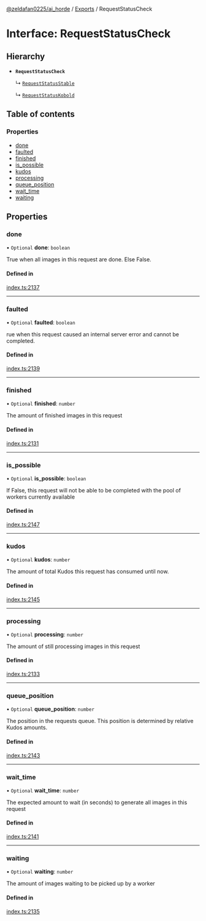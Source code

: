 [@zeldafan0225/ai_horde](../README.md) / [Exports](../modules.md) / RequestStatusCheck

# Interface: RequestStatusCheck

## Hierarchy

- **`RequestStatusCheck`**

  ↳ [`RequestStatusStable`](RequestStatusStable.md)

  ↳ [`RequestStatusKobold`](RequestStatusKobold.md)

## Table of contents

### Properties

- [done](RequestStatusCheck.md#done)
- [faulted](RequestStatusCheck.md#faulted)
- [finished](RequestStatusCheck.md#finished)
- [is\_possible](RequestStatusCheck.md#is_possible)
- [kudos](RequestStatusCheck.md#kudos)
- [processing](RequestStatusCheck.md#processing)
- [queue\_position](RequestStatusCheck.md#queue_position)
- [wait\_time](RequestStatusCheck.md#wait_time)
- [waiting](RequestStatusCheck.md#waiting)

## Properties

### done

• `Optional` **done**: `boolean`

True when all images in this request are done. Else False.

#### Defined in

[index.ts:2137](https://github.com/ZeldaFan0225/ai_horde/blob/3212b20/index.ts#L2137)

___

### faulted

• `Optional` **faulted**: `boolean`

rue when this request caused an internal server error and cannot be completed.

#### Defined in

[index.ts:2139](https://github.com/ZeldaFan0225/ai_horde/blob/3212b20/index.ts#L2139)

___

### finished

• `Optional` **finished**: `number`

The amount of finished images in this request

#### Defined in

[index.ts:2131](https://github.com/ZeldaFan0225/ai_horde/blob/3212b20/index.ts#L2131)

___

### is\_possible

• `Optional` **is\_possible**: `boolean`

If False, this request will not be able to be completed with the pool of workers currently available

#### Defined in

[index.ts:2147](https://github.com/ZeldaFan0225/ai_horde/blob/3212b20/index.ts#L2147)

___

### kudos

• `Optional` **kudos**: `number`

The amount of total Kudos this request has consumed until now.

#### Defined in

[index.ts:2145](https://github.com/ZeldaFan0225/ai_horde/blob/3212b20/index.ts#L2145)

___

### processing

• `Optional` **processing**: `number`

The amount of still processing images in this request

#### Defined in

[index.ts:2133](https://github.com/ZeldaFan0225/ai_horde/blob/3212b20/index.ts#L2133)

___

### queue\_position

• `Optional` **queue\_position**: `number`

The position in the requests queue. This position is determined by relative Kudos amounts.

#### Defined in

[index.ts:2143](https://github.com/ZeldaFan0225/ai_horde/blob/3212b20/index.ts#L2143)

___

### wait\_time

• `Optional` **wait\_time**: `number`

The expected amount to wait (in seconds) to generate all images in this request

#### Defined in

[index.ts:2141](https://github.com/ZeldaFan0225/ai_horde/blob/3212b20/index.ts#L2141)

___

### waiting

• `Optional` **waiting**: `number`

The amount of images waiting to be picked up by a worker

#### Defined in

[index.ts:2135](https://github.com/ZeldaFan0225/ai_horde/blob/3212b20/index.ts#L2135)
